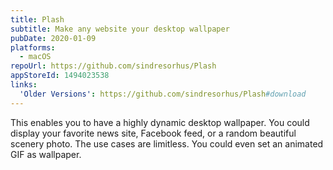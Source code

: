 ```yaml
---
title: Plash
subtitle: Make any website your desktop wallpaper
pubDate: 2020-01-09
platforms:
  - macOS
repoUrl: https://github.com/sindresorhus/Plash
appStoreId: 1494023538
links:
  'Older Versions': https://github.com/sindresorhus/Plash#download
---
```


This enables you to have a highly dynamic desktop wallpaper. You could display your favorite news site, Facebook feed, or a random beautiful scenery photo. The use cases are limitless. You could even set an animated GIF as wallpaper.
